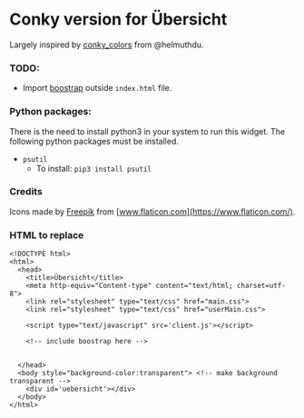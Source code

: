 # Conky version for Übersicht

Largely inspired by [conky_colors](https://github.com/helmuthdu/conky_colors) from @helmuthdu.

### TODO:
* Import [boostrap](https://getbootstrap.com/) outside ```index.html``` file.

### Python packages:

There is the need to install python3 in your system to run this widget. The following python packages must be installed.

* ```psutil```
    * To install:  ```pip3 install psutil ```

### Credits
Icons made by [Freepik](https://www.flaticon.com/authors/freepik) from [www.flaticon.com](https://www.flaticon.com/).



### HTML to replace

```[html]
<!DOCTYPE html>
<html>
  <head>
    <title>Übersicht</title>
    <meta http-equiv="Content-type" content="text/html; charset=utf-8">
    <link rel="stylesheet" type="text/css" href="main.css">
    <link rel="stylesheet" type="text/css" href="userMain.css">

    <script type="text/javascript" src='client.js'></script>

    <!-- include boostrap here -->


  </head>
  <body style="background-color:transparent"> <!-- make background transparent -->
    <div id='uebersicht'></div>
  </body>
</html>

```